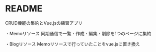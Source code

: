 # README

CRUD機能の集約とVue.jsの練習アプリ

・Memoリソース 同期通信で一覧・作成・編集・削除を1つのページに集約

・Blogリソース Memoリソースで行っていたことをvue.jsに置き換え
